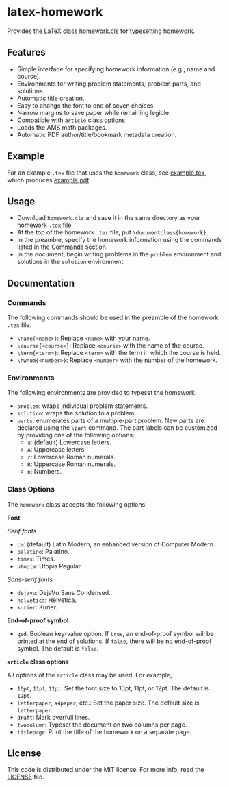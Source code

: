 # latex-homework

Provides the LaTeX class [homework.cls](homework.cls) for typesetting homework.


## Features

* Simple interface for specifying homework information (e.g., name and course).
* Environments for writing problem statements, problem parts, and solutions.
* Automatic title creation.
* Easy to change the font to one of seven choices.
* Narrow margins to save paper while remaining legible.
* Compatible with `article` class options.
* Loads the AMS math packages.
* Automatic PDF author/title/bookmark metadata creation.


## Example

For an example `.tex` file that uses the `homework` class, see
[example.tex](example.tex), which produces [example.pdf](example.pdf).


## Usage

* Download `homework.cls` and save it in the same directory as your homework
  `.tex` file.
* At the top of the homework `.tex` file, put `\documentclass{homework}`.
* In the preamble, specify the homework information using the commands listed in
  the [Commands](#commands) section.
* In the document, begin writing problems in the `problem` environment and
  solutions in the `solution` environment.


## Documentation

### <a name="commands"></a>Commands

The following commands should be used in the preamble of the homework `.tex`
file.

* `\name{<name>}`:
  Replace `<name>` with your name.
* `\course{<course>}`:
  Replace `<course>` with the name of the course.
* `\term{<term>}`:
  Replace `<term>` with the term in which the course is held.
* `\hwnum{<number>}`:
  Replace `<number>` with the number of the homework.

### Environments

The following environments are provided to typeset the homework.

* `problem`:
  wraps individual problem statements.
* `solution`:
  wraps the solution to a problem.
* `parts`:
  enumerates parts of a multiple-part problem.
  New parts are declared using the `\part` command.
  The part labels can be customized by providing one of the following options:
    * `a`:
      (default) Lowercase letters.
    * `A`:
      Uppercase letters.
    * `r`:
      Lowercase Roman numerals.
    * `R`:
      Uppercase Roman numerals.
    * `n`:
      Numbers.

### Class Options

The `homework` class accepts the following options.

**Font**

*Serif fonts*

* `cm`:
  (default) Latin Modern, an enhanced version of Computer Modern.
* `palatino`:
  Palatino.
* `times`:
  Times.
* `utopia`:
  Utopia Regular.

*Sans-serif fonts*

* `dejavu`:
  DejaVu Sans Condensed.
* `helvetica`:
  Helvetica.
* `kurier`:
  Kurier.

**End-of-proof symbol**

* `qed`:
  Boolean key-value option.
  If `true`, an end-of-proof symbol will be printed at the end of solutions.
  If `false`, there will be no end-of-proof symbol.
  The default is `false`.

**`article` class options**

All options of the `article` class may be used. For example,

* `10pt`, `11pt`, `12pt`:
  Set the font size to 10pt, 11pt, or 12pt. The default is `12pt`.
* `letterpaper`, `a4paper`, etc.:
  Set the paper size. The default size is `letterpaper`.
* `draft`:
  Mark overfull lines.
* `twocolumn`:
  Typeset the document on two columns per page.
* `titlepage`:
  Print the title of the homework on a separate page.


## License

This code is distributed under the MIT license. For more info, read the
[LICENSE](LICENSE.txt) file.
